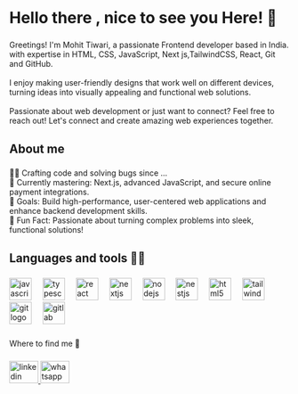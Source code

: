 <br clear="both">

<h1 align="left">Hello there , nice to see you Here! 👋</h1>

###

<p align="left">Greetings! I'm Mohit Tiwari, a passionate Frontend developer based in India. with expertise in HTML, CSS, JavaScript, Next js,TailwindCSS, React, Git and GitHub.<br><br>I enjoy making user-friendly designs that work well on different devices, turning ideas into visually appealing and functional web solutions.<br><br>Passionate about web development or just want to connect? Feel free to reach out! Let's connect and create amazing web experiences together.</p>

###

<h2 align="left">About me</h2>

###

<p align="left">👨‍💻 Crafting code and solving bugs since ...<br>📘 Currently mastering: Next.js, advanced JavaScript, and secure online payment integrations.<br>🎯 Goals: Build high-performance, user-centered web applications and enhance backend development skills.<br>🎲 Fun Fact: Passionate about turning complex problems into sleek, functional solutions!</p>

###

<h2 align="left">Languages and tools 👨‍💻</h2>

###

<div align="left">
  <img src="https://cdn.jsdelivr.net/gh/devicons/devicon/icons/javascript/javascript-original.svg" height="40" alt="javascript logo"  />
  <img width="12" />
  <img src="https://cdn.jsdelivr.net/gh/devicons/devicon/icons/typescript/typescript-original.svg" height="40" alt="typescript logo"  />
  <img width="12" />
  <img src="https://cdn.jsdelivr.net/gh/devicons/devicon/icons/react/react-original.svg" height="40" alt="react logo"  />
  <img width="12" />
  <img src="https://cdn.jsdelivr.net/gh/devicons/devicon/icons/nextjs/nextjs-original.svg" height="40" alt="nextjs logo"  />
  <img width="12" />
  <img src="https://cdn.jsdelivr.net/gh/devicons/devicon/icons/nodejs/nodejs-original.svg" height="40" alt="nodejs logo"  />
  <img width="12" />
  <img src="https://cdn.jsdelivr.net/gh/devicons/devicon/icons/nestjs/nestjs-original.svg" height="40" alt="nestjs logo"  />
  <img width="12" />
  <img src="https://cdn.jsdelivr.net/gh/devicons/devicon/icons/html5/html5-original.svg" height="40" alt="html5 logo"  />
  <img width="12" />
  <img src="https://cdn.jsdelivr.net/gh/devicons/devicon/icons/tailwindcss/tailwindcss-original-wordmark.svg" height="40" alt="tailwindcss logo"  />
  <img width="12" />
  <img src="https://cdn.jsdelivr.net/gh/devicons/devicon/icons/git/git-original.svg" height="40" alt="git logo"  />
  <img width="12" />
  <img src="https://cdn.jsdelivr.net/gh/devicons/devicon/icons/gitlab/gitlab-original.svg" height="40" alt="gitlab logo"  />
</div>

###

<p align="left">Where to find me 🚀</p>

###

<div align="left">
  <a href="https://www.linkedin.com/in/mohittiiwari/" target="_blank">
    <img src="https://raw.githubusercontent.com/maurodesouza/profile-readme-generator/master/src/assets/icons/social/linkedin/default.svg" width="52" height="40" alt="linkedin logo"  />
  </a>
  <img src="https://raw.githubusercontent.com/maurodesouza/profile-readme-generator/master/src/assets/icons/social/whatsapp/default.svg" width="52" height="40" alt="whatsapp logo"  />
</div>
